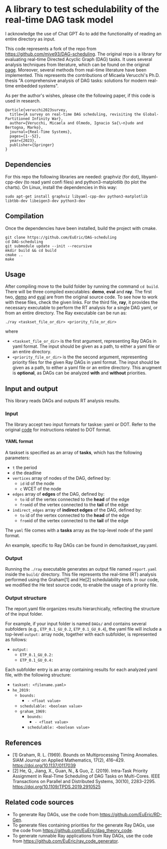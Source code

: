 # A library to test schedulability of the real-time DAG task model

I acknowledge the use of Chat GPT 4o to add the functionality of reading an entire directory as input.

This code represents a fork of the repo from https://github.com/mive93/DAG-scheduling. The original repo is a library for evaluating real-time Directed Acyclic Graph (DAG) tasks. It uses several analysis techniques from literature, which can be found on the original [page](https://github.com/mive93/DAG-scheduling?tab=readme-ov-file#supported-schedulability-tests).
Moreover, several methods from real-time literature have been implemented. This represents the contributions of Micaela Verucchi's Ph.D. thesis "A comprehensive analysis of DAG tasks: solutions for modern real-time embedded systems".

As per the author's wishes, please cite the following paper, if this code is used in research.

```
@article{verucchi2023survey,
  title={A survey on real-time DAG scheduling, revisiting the Global-Partitioned Infinity War},
  author={Verucchi, Micaela and Olmedo, Ignacio Sa{\~n}udo and Bertogna, Marko},
  journal={Real-Time Systems},
  pages={1--52},
  year={2023},
  publisher={Springer}
}
```

## Dependencies

For this repo the following libraries are needed: graphviz (for dot), libyaml-cpp-dev (to read yaml confi files) and python3-matplotlib (to plot the charts).
On Linux, install the dependencies in this way:

```
sudo apt-get install graphviz libyaml-cpp-dev python3-matplotlib libtbb-dev libeigen3-dev python3-dev
```

## Compilation

Once the dependencies have been installed, build the project with cmake.

```
git clone https://github.com/EuEric/DAG-scheduling 
cd DAG-scheduling
git submodule update --init --recursive 
mkdir build && cd build
cmake ..
make 
```

## Usage

After compiling move to the build folder by running the command `cd build`. There will be three compiled executables: **demo**, **eval** and **ray**. The first two, [demo](https://github.com/mive93/DAG-scheduling?tab=readme-ov-file#demo) and [eval](https://github.com/mive93/DAG-scheduling?tab=readme-ov-file#eval) are from the original source code. To see how to work with these files, check the given links. For the third file, **ray**, it provides the necessary executable to perform the RT analysis for a single DAG yaml, or from an entire directory. The Ray executable can be run as:
```
./ray <taskset_file_or_dir> <priority_file_or_dir>
```

where
  * `<taskset_file_or_dir>` is the first argument, representing Ray DAGs in yaml format. The input should be given as a path, to either a yaml file or an entire directory.
  * `<priority_file_or_dir>` is the the second argument, representing priority files for the given Ray DAGs in yaml format. The input should be given as a path, to either a yaml file or an entire directory. This arugment is **optional**, as DAGs can be analyzed **with** and **without** priorities.


## Input and output

This library reads DAGs and outputs RT analysis results. 

### Input

The library accept two input formats for taskse: yaml or DOT. Refer to the original [code](https://github.com/EuEric/DAG-scheduling) for instructions related to DOT format.

#### YAML format

A taskset is specified as an array of **tasks**, which has the following parameters:
 * ```t``` the period
 * ```d``` the deadline
 * ```vertices``` array of nodes of the DAG, defined by: 
    * ```id``` id of the node
    * ```c``` WCET of the node
 * ```edges``` array of **edges** of the DAG, defined by: 
    * ```to``` id of the vertex connected to the **head** of the edge
    * ```from```id of the vertex connected to the **tail** of the edge
 * ```indirect_edges``` array of **indirect edges** of the DAG, defined by: 
    * ```to``` id of the vertex connected to the **head** of the edge
    * ```from```id of the vertex connected to the **tail** of the edge

The `yaml` file comes with a **tasks** array as the top-level node of the yaml format.

An example, specific to Ray DAGs can be found in demo/taskset_ray.yaml.

### Output

Running the `./ray` executable generates an output file named `report.yaml` inside the `build/` directory. This file represents the real-time (RT) analysis performed using the Graham[1] and He[2] schedulability tests. In our code, we modified the He test source code, to enable the usage of a priority file.

### Output structure

The report.yaml file organizes results hierarchically, reflecting the structure of the input folder.

For example, if your input folder is named `DAGs/` and contains several subfolders (e.g., `ETP_0.1_GU_0.2`, `ETP_0.1_GU_0.4`), the yaml file will include a top-level `output:` array node, together with each subfolder, is represented as follows:
* ```output:```
  * ```ETP_0.1_GU_0.2:```
  * ```ETP_0.1_GU_0.4:```


Each subfolder entry is an array containing results for each analyzed yaml file, with the following structure:

* ```taskset: <filename.yaml>```
* ```he_2019:```
  * ```bounds:```
    * ```- <float value>```
  * ```schedulable: <boolean value>```
  * ```graham_1969:```
    * ```bounds:```
      * ```- <float value>```
    * ```schedulable: <boolean value>```

## References

- [1] Graham, R. L. (1969). Bounds on Multiprocessing Timing Anomalies. SIAM Journal on Applied Mathematics, 17(2), 416–429. https://doi.org/10.1137/0117039
- [2] He, Q., Jiang, X., Guan, N., & Guo, Z. (2019). Intra-Task Priority Assignment in Real-Time Scheduling of DAG Tasks on Multi-Cores. IEEE Transactions on Parallel and Distributed Systems, 30(10), 2283–2295. https://doi.org/10.1109/TPDS.2019.2910525


## Related code sources

- To generate Ray DAGs, use the code from https://github.com/EuEric/RD-Gen.
- To generate files containing priorities for the generate Ray DAGs, use the code from https://github.com/EuEric/dag_theory_code.
- To generate runnable Ray applications from Ray DAGs, use the code from https://github.com/EuEric/ray_code_generator.